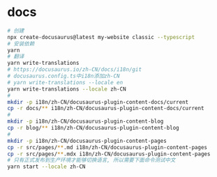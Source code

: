 <!--
 * @Author: jackning 270580156@qq.com
 * @Date: 2024-05-05 13:49:10
 * @LastEditors: jackning 270580156@qq.com
 * @LastEditTime: 2024-06-01 23:01:58
 * @Description: bytedesk.com https://github.com/Bytedesk/bytedesk
 *   Please be aware of the BSL license restrictions before installing Bytedesk IM – 
 *  selling, reselling, or hosting Bytedesk IM as a service is a breach of the terms and automatically terminates your rights under the license. 
 *  仅支持企业内部员工自用，严禁私自用于销售、二次销售或者部署SaaS方式销售 
 *  Business Source License 1.1: https://github.com/Bytedesk/bytedesk/blob/main/LICENSE 
 *  contact: 270580156@qq.com 
 * 联系：270580156@qq.com
 * Copyright (c) 2024 by bytedesk.com, All Rights Reserved. 
-->
# docs

```bash
# 创建
npx create-docusaurus@latest my-website classic --typescript
# 安装依赖
yarn
# 翻译
yarn write-translations
# https://docusaurus.io/zh-CN/docs/i18n/git
# docusaurus.config.ts中i18n添加zh-CN
# yarn write-translations --locale en
yarn write-translations --locale zh-CN
# 
mkdir -p i18n/zh-CN/docusaurus-plugin-content-docs/current
cp -r docs/** i18n/zh-CN/docusaurus-plugin-content-docs/current
#
mkdir -p i18n/zh-CN/docusaurus-plugin-content-blog
cp -r blog/** i18n/zh-CN/docusaurus-plugin-content-blog
#
mkdir -p i18n/zh-CN/docusaurus-plugin-content-pages
cp -r src/pages/**.md i18n/zh-CN/docusaurus-plugin-content-pages
cp -r src/pages/**.mdx i18n/zh-CN/docusaurus-plugin-content-pages
# 只有正式发布到生产环境才能够切换语言, 所以需要下面命令测试中文
yarn start --locale zh-CN
```
